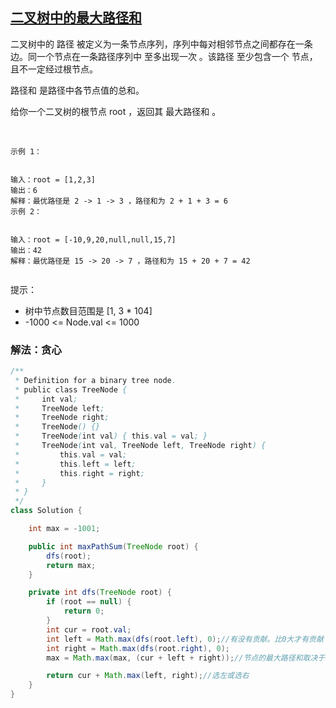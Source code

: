 ## [二叉树中的最大路径和](https://leetcode.cn/problems/binary-tree-maximum-path-sum/description/)

二叉树中的 路径 被定义为一条节点序列，序列中每对相邻节点之间都存在一条边。同一个节点在一条路径序列中 至多出现一次 。该路径 至少包含一个 节点，且不一定经过根节点。

路径和 是路径中各节点值的总和。

给你一个二叉树的根节点 root ，返回其 最大路径和 。

 
````
示例 1：


输入：root = [1,2,3]
输出：6
解释：最优路径是 2 -> 1 -> 3 ，路径和为 2 + 1 + 3 = 6
示例 2：


输入：root = [-10,9,20,null,null,15,7]
输出：42
解释：最优路径是 15 -> 20 -> 7 ，路径和为 15 + 20 + 7 = 42
 
````

提示：

- 树中节点数目范围是 [1, 3 * 104]
- -1000 <= Node.val <= 1000

### 解法：贪心

````java
/**
 * Definition for a binary tree node.
 * public class TreeNode {
 *     int val;
 *     TreeNode left;
 *     TreeNode right;
 *     TreeNode() {}
 *     TreeNode(int val) { this.val = val; }
 *     TreeNode(int val, TreeNode left, TreeNode right) {
 *         this.val = val;
 *         this.left = left;
 *         this.right = right;
 *     }
 * }
 */
class Solution {

    int max = -1001;

    public int maxPathSum(TreeNode root) {
        dfs(root);
        return max;
    }

    private int dfs(TreeNode root) {
        if (root == null) {
            return 0;
        }
        int cur = root.val;
        int left = Math.max(dfs(root.left), 0);//有没有贡献。比0大才有贡献
        int right = Math.max(dfs(root.right), 0);
        max = Math.max(max, (cur + left + right));//节点的最大路径和取决于该节点的值与该节点的左右子节点的最大贡献值

        return cur + Math.max(left, right);//选左或选右
    }
}
````
